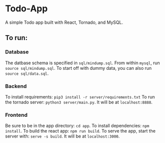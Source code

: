 # Todo-App
 A simple Todo app built with React, Tornado, and MySQL.

 ## To run:

 ### Database
 The datbase schema is specified in `sql/mindump.sql`. From within `mysql`, run `source sql/mindump.sql`. 
 To start off with dummy data, you can also run `source sql/data.sql`.

 ### Backend
 To install requirements: `pip3 install -r server/requirements.txt`
 To run the tornado server: `python3 server/main.py`. It will be at `localhost:8888`.

### Frontend
Be sure to be in the app directory: `cd app`.
To install dependencies: `npm install`.
To build the react app: `npm run build`.
To serve the app, start the server with: `serve -s build`. It will be at `localhost:3000`.